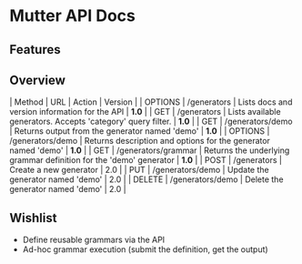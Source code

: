 # Mutter API Docs

## Features


## Overview

| Method | URL | Action | Version |
| OPTIONS | /generators | Lists docs and version information for the API | **1.0** |
| GET | /generators | Lists available generators. Accepts 'category' query filter. | **1.0** |
| GET | /generators/demo | Returns output from the generator named 'demo' | **1.0** |
| OPTIONS | /generators/demo | Returns description and options for the generator named 'demo' | **1.0** |
| GET | /generators/grammar | Returns the underlying grammar definition for the 'demo' generator | **1.0** |
| POST | /generators | Create a new generator | 2.0 |
| PUT | /generators/demo | Update the generator named 'demo' | 2.0 |
| DELETE | /generators/demo | Delete the generator named 'demo' | 2.0 |

## Wishlist

- Define reusable grammars via the API
- Ad-hoc grammar execution (submit the definition, get the output)